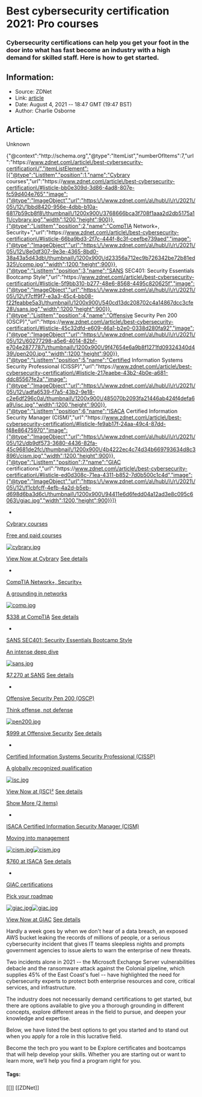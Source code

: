 # Best cybersecurity certification 2021: Pro courses
### Cybersecurity certifications can help you get your foot in the door into what has fast become an industry with a high demand for skilled staff. Here is how to get started.

## Information:
+ Source: ZDNet
+ Link: [article](https://www.zdnet.com/article/best-cybersecurity-certification/)
+ Date: August 4, 2021 -- 18:47 GMT (19:47 BST)
+ Author: Charlie Osborne


## Article:
Unknown


{"@context":"http:\/\/schema.org","@type":"ItemList","numberOfItems":7,"url":"https:\/\/www.zdnet.com\/article\/best-cybersecurity-certification\/","itemListElement":[{"@type":"ListItem","position":1,"name":"Cybrary courses","url":"https:\/\/www.zdnet.com\/article\/best-cybersecurity-certification\/#listicle-bb0e309d-3d86-4ad8-807e-fc59d404e765","image":{"@type":"ImageObject","url":"https:\/\/www.zdnet.com\/a\/hub\/i\/r\/2021\/05\/12\/1bbd8420-956e-4dbb-b10a-6817b59cb8f8\/thumbnail\/1200x900\/3768666bca3f708f1aaa2d2db5175a11\/cybrary.jpg","width":1200,"height":900}},{"@type":"ListItem","position":2,"name":"CompTIA Network+, Security+","url":"https:\/\/www.zdnet.com\/article\/best-cybersecurity-certification\/#listicle-66ba9bd3-2f7c-444f-8c3f-ceefbe739aed","image":{"@type":"ImageObject","url":"https:\/\/www.zdnet.com\/a\/hub\/i\/r\/2021\/05\/12\/8e0df307-9e3e-4365-8bd0-38a43a5d43db\/thumbnail\/1200x900\/d23356a712ec9b726342be72b81ed325\/comp.jpg","width":1200,"height":900}},{"@type":"ListItem","position":3,"name":"SANS SEC401: Security Essentials Bootcamp Style","url":"https:\/\/www.zdnet.com\/article\/best-cybersecurity-certification\/#listicle-5f9bb310-b277-48e6-8568-4495c820625f","image":{"@type":"ImageObject","url":"https:\/\/www.zdnet.com\/a\/hub\/i\/r\/2021\/05\/12\/f7cff9f7-e3a3-45c4-bb08-f22feabbe5a3\/thumbnail\/1200x900\/540cd13dc208702c4a14867dcc3cfe28\/sans.jpg","width":1200,"height":900}},{"@type":"ListItem","position":4,"name":"Offensive Security Pen 200 (OSCP)","url":"https:\/\/www.zdnet.com\/article\/best-cybersecurity-certification\/#listicle-45c32dfd-e609-46a1-b2e0-0338d280fa92","image":{"@type":"ImageObject","url":"https:\/\/www.zdnet.com\/a\/hub\/i\/r\/2021\/05\/12\/60277298-a5e6-4014-82bf-e704e2877787\/thumbnail\/1200x900\/9f47654e6a9b8f1271fd09324340d439\/pen200.jpg","width":1200,"height":900}},{"@type":"ListItem","position":5,"name":"Certified Information Systems Security Professional (CISSP)","url":"https:\/\/www.zdnet.com\/article\/best-cybersecurity-certification\/#listicle-217eaebe-43b2-4b0e-a681-ddc85567fe2a","image":{"@type":"ImageObject","url":"https:\/\/www.zdnet.com\/a\/hub\/i\/r\/2021\/05\/12\/adfa6539-f7a5-43b2-9e18-c2e6df296c0a\/thumbnail\/1200x900\/485070b2093fa21446ab424f4defa6a9\/isc.jpg","width":1200,"height":900}},{"@type":"ListItem","position":6,"name":"ISACA Certified Information Security Manager (CISM)","url":"https:\/\/www.zdnet.com\/article\/best-cybersecurity-certification\/#listicle-fe9ab17f-24aa-49c4-87dd-f48e86475970","image":{"@type":"ImageObject","url":"https:\/\/www.zdnet.com\/a\/hub\/i\/r\/2021\/05\/12\/db9df573-3680-4436-82fa-45c9681de2fc\/thumbnail\/1200x900\/4b4222ec4c74d34b669793634d8c3896\/cism.jpg","width":1200,"height":900}},{"@type":"ListItem","position":7,"name":"GIAC certifications","url":"https:\/\/www.zdnet.com\/article\/best-cybersecurity-certification\/#listicle-ed0d308c-71ea-4311-b852-7d0b500c1c4d","image":{"@type":"ImageObject","url":"https:\/\/www.zdnet.com\/a\/hub\/i\/r\/2021\/05\/12\/f1cbfcff-4efb-4a2d-b5eb-d698d6ba3d6c\/thumbnail\/1200x900\/94411e6d6fedd04a12ad3e8c095c6063\/giac.jpg","width":1200,"height":900}}]}

* 
[Cybrary courses](https://www.cybrary.it/info/lp/business/) 


[Free and paid courses](https://www.cybrary.it/info/lp/business/) 

[![cybrary.jpg](https://www.zdnet.com/a/hub/i/r/2021/05/12/1bbd8420-956e-4dbb-b10a-6817b59cb8f8/thumbnail/70x70/28d8dca410b02b69e81a32adc23c8440/cybrary.jpg)](https://www.cybrary.it/info/lp/business/)

[View Now at Cybrary](https://www.cybrary.it/info/lp/business/) 
[See details](#listicle-bb0e309d-3d86-4ad8-807e-fc59d404e765) 

* 
[CompTIA Network+, Security+](https://www.comptia.org) 


[A grounding in networks](https://www.comptia.org) 

[![comp.jpg](https://www.zdnet.com/a/hub/i/r/2021/05/12/8e0df307-9e3e-4365-8bd0-38a43a5d43db/thumbnail/70x70/290401837da132dba31a1a31d16490c9/comp.jpg)](https://www.comptia.org)

[$338 at CompTIA](https://www.comptia.org) 
[See details](#listicle-66ba9bd3-2f7c-444f-8c3f-ceefbe739aed) 

* 
[SANS SEC401: Security Essentials Bootcamp Style](https://www.sans.org/cyber-security-courses/security-essentials-bootcamp-style/) 


[An intense deep dive](https://www.sans.org/cyber-security-courses/security-essentials-bootcamp-style/) 

[![sans.jpg](https://www.zdnet.com/a/hub/i/r/2021/05/12/f7cff9f7-e3a3-45c4-bb08-f22feabbe5a3/thumbnail/70x70/47c6af32ee4c4e6ca59278f4f1ad1369/sans.jpg)](https://www.sans.org/cyber-security-courses/security-essentials-bootcamp-style/)

[$7,270 at SANS](https://www.sans.org/cyber-security-courses/security-essentials-bootcamp-style/) 
[See details](#listicle-5f9bb310-b277-48e6-8568-4495c820625f) 

* 
[Offensive Security Pen 200 (OSCP)](https://www.offensive-security.com/pwk-oscp/) 


[Think offense, not defense](https://www.offensive-security.com/pwk-oscp/) 

[![pen200.jpg](https://www.zdnet.com/a/hub/i/r/2021/05/12/60277298-a5e6-4014-82bf-e704e2877787/thumbnail/70x70/c33e67c3d5661029b6cdedbe4cd609a0/pen200.jpg)](https://www.offensive-security.com/pwk-oscp/)

[$999 at Offensive Security](https://www.offensive-security.com/pwk-oscp/) 
[See details](#listicle-45c32dfd-e609-46a1-b2e0-0338d280fa92) 

* 
[Certified Information Systems Security Professional (CISSP)](https://www.isc2.org/Certifications/CISSP) 


[A globally recognized qualification](https://www.isc2.org/Certifications/CISSP) 

[![isc.jpg](https://www.zdnet.com/a/hub/i/r/2021/05/12/adfa6539-f7a5-43b2-9e18-c2e6df296c0a/thumbnail/70x70/26662ea9b5987863060ac0f6eb0f4e56/isc.jpg)](https://www.isc2.org/Certifications/CISSP)

[View Now at (ISC)²](https://www.isc2.org/Certifications/CISSP) 
[See details](#listicle-217eaebe-43b2-4b0e-a681-ddc85567fe2a) 

[Show More (2 items)](#precap-more-items) 

* 
[ISACA Certified Information Security Manager (CISM)](https://www.isaca.org/credentialing/cism) 


[Moving into management](https://www.isaca.org/credentialing/cism) 

[![cism.jpg]()![cism.jpg](https://www.zdnet.com/a/hub/i/r/2021/05/12/db9df573-3680-4436-82fa-45c9681de2fc/thumbnail/70x70/1c0bfe70eb88a42a12c246771b51100c/cism.jpg)](https://www.isaca.org/credentialing/cism)

[$760 at ISACA](https://www.isaca.org/credentialing/cism) 
[See details](#listicle-fe9ab17f-24aa-49c4-87dd-f48e86475970) 


* 
[GIAC certifications](https://www.giac.org/certifications/get-certified/roadmap) 


[Pick your roadmap](https://www.giac.org/certifications/get-certified/roadmap) 

[![giac.jpg]()![giac.jpg](https://www.zdnet.com/a/hub/i/r/2021/05/12/f1cbfcff-4efb-4a2d-b5eb-d698d6ba3d6c/thumbnail/70x70/53ff47a4e9e085ddccaa8d3d952bf175/giac.jpg)](https://www.giac.org/certifications/get-certified/roadmap)

[View Now at GIAC](https://www.giac.org/certifications/get-certified/roadmap) 
[See details](#listicle-ed0d308c-71ea-4311-b852-7d0b500c1c4d) 




Hardly a week goes by when we don't hear of a data breach, an exposed AWS bucket leaking the records of millions of people, or a serious cybersecurity incident that gives IT teams sleepless nights and prompts government agencies to issue alerts to warn the enterprise of new threats. 

Two incidents alone in 2021 -- the Microsoft Exchange Server vulnerabilities debacle and the ransomware attack against the Colonial pipeline, which supplies 45% of the East Coast's fuel -- have highlighted the need for cybersecurity experts to protect both enterprise resources and core, critical services, and infrastructure. 

The industry does not necessarily demand certifications to get started, but there are options available to give you a thorough grounding in different concepts, explore different areas in the field to pursue, and deepen your knowledge and expertise. 

Below, we have listed the best options to get you started and to stand out when you apply for a role in this lucrative field.


Become the tech pro you want to be
Explore certificates and bootcamps that will help develop your skills. Whether you are starting out or want to learn more, we’ll help you find a program right for you.









#### Tags:
[[]] [[ZDNet]]
